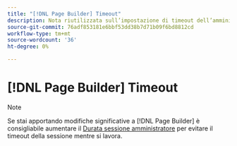 ```yaml
---
title: "[!DNL Page Builder] Timeout"
description: Nota riutilizzata sull’impostazione di timeout dell’amministratore
source-git-commit: 76adf853181e6bbf53dd38b7d71b09f6bd8812cd
workflow-type: tm+mt
source-wordcount: '36'
ht-degree: 0%

---
```


# [!DNL Page Builder] Timeout

>[!NOTE]
>
>Se stai apportando modifiche significative a [!DNL Page Builder] è consigliabile aumentare il [Durata sessione amministratore](../systems/security-admin.md) per evitare il timeout della sessione mentre si lavora.
